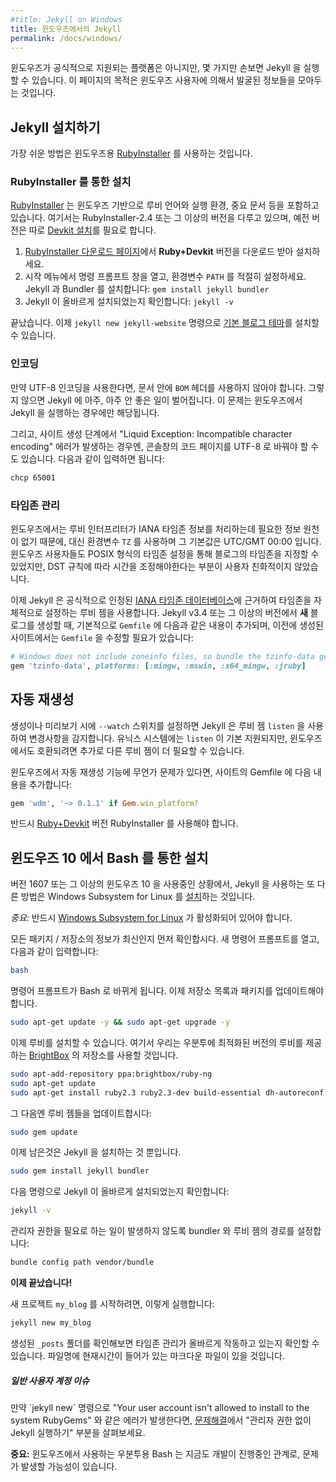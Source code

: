 ```yaml
---
#title: Jekyll on Windows
title: 윈도우즈에서의 Jekyll
permalink: /docs/windows/
---
```


<!--
While Windows is not an officially-supported platform, it can be used to run Jekyll with the proper tweaks. This page aims to collect some of the general knowledge and lessons that have been unearthed by Windows users.
-->
윈도우즈가 공식적으로 지원되는 플랫폼은 아니지만, 몇 가지만 손보면 Jekyll 을 실행할 수 있습니다. 이 페이지의 목적은 윈도우즈 사용자에 의해서 발굴된 정보들을 모아두는 것입니다.


<!--
## Installing Jekyll
-->
## Jekyll 설치하기
<!--
The easiest way to run Jekyll is by using the [RubyInstaller][] for Windows.
-->
가장 쉬운 방법은 윈도우즈용 [RubyInstaller][] 를 사용하는 것입니다.

<!--
### Installation via RubyInstaller
-->
### RubyInstaller 를 통한 설치

<!--
[RubyInstaller][] is a self-contained Windows-based installer that includes the Ruby language, an execution environment, important documentation, and more.
We only cover RubyInstaller-2.4 and newer here, older versions need to [install the Devkit][Devkit-install] manually.
-->
[RubyInstaller][] 는 윈도우즈 기반으로 루비 언어와 실행 환경, 중요 문서 등을 포함하고 있습니다.
여기서는 RubyInstaller-2.4 또는 그 이상의 버전을 다루고 있으며, 예전 버전은 따로 [Devkit 설치][Devkit-install]를 필요로 합니다.

<!--
1. Download and Install a **Ruby+Devkit** version from [RubyInstaller Downloads][RubyInstaller-downloads].
   Use default options for installation.
2. Open a new command prompt window from the start menu, so that changes to the `PATH` environment variable becomes effective.
   Install Jekyll and Bundler via: `gem install jekyll bundler`
3. Check if Jekyll installed properly: `jekyll -v`
-->
1. [RubyInstaller 다운로드 페이지][RubyInstaller-downloads]에서 **Ruby+Devkit** 버전을 다운로드 받아 설치하세요.
2. 시작 메뉴에서 명령 프롬프트 창을 열고, 환경변수 `PATH` 를 적절히 설정하세요.
   Jekyll 과 Bundler 를 설치합니다: `gem install jekyll bundler`
3. Jekyll 이 올바르게 설치되었는지 확인합니다: `jekyll -v`

<!--
That's it, you're ready to install our [default minimal blog theme](https://github.com/jekyll/minima) with `jekyll new jekyll-website`.
-->
끝났습니다. 이제 `jekyll new jekyll-website` 명령으로 [기본 블로그 테마](https://github.com/jekyll/minima)를 설치할 수 있습니다.

[RubyInstaller]: https://rubyinstaller.org/
[RubyInstaller-downloads]: https://rubyinstaller.org/downloads/
[Devkit-install]: https://github.com/oneclick/rubyinstaller/wiki/Development-Kit


<!--
### Encoding
-->
### 인코딩

<!--
If you use UTF-8 encoding, make sure that no `BOM` header characters exist in your files or very, very bad things will happen to
Jekyll. This is especially relevant when you're running Jekyll on Windows.
-->
만약 UTF-8 인코딩을 사용한다면, 문서 안에 `BOM` 헤더를 사용하지 않아야 합니다. 그렇지 않으면 Jekyll 에 아주, 아주 안 좋은 일이 벌어집니다.
이 문제는 윈도우즈에서 Jekyll 을 실행하는 경우에만 해당됩니다.

<!--
Additionally, you might need to change the code page of the console window to UTF-8 in case you get a "Liquid Exception: Incompatible character encoding" error during the site generation process. It can be done with the following command:
-->
그리고, 사이트 생성 단계에서 "Liquid Exception: Incompatible character encoding" 에러가 발생하는 경우엔, 콘솔창의 코드 페이지를 UTF-8 로 바꿔야 할 수도 있습니다.  다음과 같이 입력하면 됩니다:

```sh
chcp 65001
```


<!--
### Time-Zone Management
-->
### 타임존 관리

<!--
Since Windows doesn't have a native source of zoneinfo data, the Ruby Interpreter would not understand IANA Timezones and hence using them had the `TZ` environment variable default to UTC/GMT 00:00.
Though Windows users could alternatively define their blog's timezone by setting the key to use POSIX format of defining timezones, it wasn't as user-friendly when it came to having the clock altered to changing DST-rules.
-->
윈도우즈에서는 루비 인터프리터가 IANA 타임존 정보를 처리하는데 필요한 정보 원천이 없기 때문에, 대신 환경변수 `TZ` 를 사용하며 그 기본값은 UTC/GMT 00:00 입니다.
윈도우즈 사용자들도 POSIX 형식의 타임존 설정을 통해 블로그의 타임존을 지정할 수 있었지만, DST 규칙에 따라 시간을 조정해야한다는 부분이 사용자 친화적이지 않았습니다.

<!--
Jekyll now uses a rubygem to internally configure Timezone based on established [IANA Timezone Database][IANA-database].
While 'new' blogs created with Jekyll v3.4 and greater, will have the following added to their 'Gemfile' by default, existing sites *will* have to update their 'Gemfile' (and installed) to enable development on Windows:
-->
이제 Jekyll 은 공식적으로 인정된 [IANA 타임존 데이터베이스][IANA-database]에 근거하여 타임존을 자체적으로 설정하는 루비 젬을 사용합니다.
Jekyll v3.4 또는 그 이상의 버전에서 **새** 블로그를 생성할 때, 기본적으로 `Gemfile` 에 다음과 같은 내용이 추가되며, 이전에 생성된 사이트에서는 `Gemfile` 을 수정할 필요가 있습니다:

```ruby
# Windows does not include zoneinfo files, so bundle the tzinfo-data gem
gem 'tzinfo-data', platforms: [:mingw, :mswin, :x64_mingw, :jruby]
```

[IANA-database]: https://en.wikipedia.org/wiki/List_of_tz_database_time_zones

<!--
### Auto Regeneration
-->
## 자동 재생성

<!--
Jekyll uses the `listen` gem to watch for changes when the `--watch` switch is specified during a build or serve. While `listen` has built-in support for UNIX systems, it may require an extra gem for compatibility with Windows.
-->
생성이나 미리보기 시에 `--watch` 스위치를 설정하면 Jekyll 은 루비 젬 `listen` 을 사용하여 변경사항을 감지합니다. 유닉스 시스템에는 `listen` 이 기본 지원되지만, 윈도우즈에서도 호환되려면 추가로 다른 루비 젬이 더 필요할 수 있습니다.

<!--
Add the following to the Gemfile for your site if you have issues with auto-regeneration on Windows alone:
-->
윈도우즈에서 자동 재생성 기능에 무언가 문제가 있다면, 사이트의 Gemfile 에 다음 내용을 추가합니다:

```ruby
gem 'wdm', '~> 0.1.1' if Gem.win_platform?
```

<!--
You have to use a [Ruby+Devkit](https://rubyinstaller.org/downloads/) version of the RubyInstaller.
-->
반드시 [Ruby+Devkit](https://rubyinstaller.org/downloads/) 버전 RubyInstaller 를 사용해야 합니다.


<!--
## Installation via Bash on Windows 10
-->
## 윈도우즈 10 에서 Bash 를 통한 설치

<!--
If you are using Windows 10 version 1607 or later, another option to run Jekyll is by [installing][WSL-Guide] the Windows Subsystem for Linux.
-->
버전 1607 또는 그 이상의 윈도우즈 10 을 사용중인 상황에서, Jekyll 을 사용하는 또 다른 방법은 Windows Subsystem for Linux 를 [설치][WSL-Guide]하는 것입니다.


<!--
*Note:* You must have [Windows Subsystem for Linux][BASH-WSL] enabled.
-->
*중요:* 반드시 [Windows Subsystem for Linux][BASH-WSL] 가 활성화되어 있어야 합니다.

<!--
First let's make sure all our packages / repositories are up to date. Open a new Command Prompt instance, and type the following:
-->
모든 패키지 / 저장소의 정보가 최신인지 먼저 확인합시다. 새 명령어 프롬프트를 열고, 다음과 같이 입력합니다:

```sh
bash
```
<!--
Your Command Prompt instance should now be a Bash instance. Now we must update our repo lists and packages.
-->
명령어 프롬프트가 Bash 로 바뀌게 됩니다. 이제 저장소 목록과 패키지를 업데이트해야 합니다.

```sh
sudo apt-get update -y && sudo apt-get upgrade -y
```
<!--
Now we can install Ruby. To do this we will use a repository from [BrightBox](https://www.brightbox.com/docs/ruby/ubuntu/), which hosts optimized versions of Ruby for Ubuntu.
-->
이제 루비를 설치할 수 있습니다. 여기서 우리는 우분투에 최적화된 버전의 루비를 제공하는 [BrightBox](https://www.brightbox.com/docs/ruby/ubuntu/) 의 저장소를 사용할 것입니다.

```sh
sudo apt-add-repository ppa:brightbox/ruby-ng
sudo apt-get update
sudo apt-get install ruby2.3 ruby2.3-dev build-essential dh-autoreconf
```

<!--
Next let's update our Ruby gems:
-->
그 다음엔 루비 젬들을 업데이트합시다:

```sh
sudo gem update
```

<!--
Now all that is left to do is install Jekyll.
-->
이제 남은것은 Jekyll 을 설치하는 것 뿐입니다.

```sh
sudo gem install jekyll bundler
```

<!--
Check if Jekyll installed properly by running:
-->
다음 명령으로 Jekyll 이 올바르게 설치되었는지 확인합니다:

```sh
jekyll -v
```

<!--
Configure the bundler/gem path so bundle doesn't prompt for sudo
-->
관리자 권한을 필요로 하는 일이 발생하지 않도록 bundler 와 루비 젬의 경로를 설정합니다:

```sh
bundle config path vendor/bundle
```

<!--
**And that's it!**
-->
**이제 끝났습니다!**

<!--
To start a new project named `my_blog`, just run:
-->
새 프로젝트 `my_blog` 를 시작하려면, 이렇게 실행합니다:

```sh
jekyll new my_blog
```

<!--
You can make sure time management is working properly by inspecting your `_posts` folder. You should see a markdown file with the current date in the filename.
-->
생성된 `_posts` 폴더를 확인해보면 타임존 관리가 올바르게 작동하고 있는지 확인할 수 있습니다. 파일명에 현재시간이 들어가 있는 마크다운 파일이 있을 것입니다.

<div class="note info">
<!--
  <h5>Non-superuser account issues</h5>
  <p>If the `jekyll new` command prints the error "Your user account isn't allowed to install to the system RubyGems", see the "Running Jekyll as Non-Superuser" instructions in <a href="/docs/troubleshooting/#no-sudo">Troubleshooting</a>.</p>
-->
  <h5>일반 사용자 계정 이슈</h5>
  <p>만약 `jekyll new` 명령으로 "Your user account isn't allowed to install to the system RubyGems" 와 같은 에러가 발생한다면, <a href="/docs/troubleshooting/#no-sudo">문제해결</a>에서 "관리자 권한 없이 Jekyll 실행하기" 부분을 살펴보세요.</p>
</div>

<!--
**Note:** Bash on Ubuntu on Windows is still under development, so you may run into issues.
-->
**중요:** 윈도우즈에서 사용하는 우분투용 Bash 는 지금도 개발이 진행중인 관계로, 문제가 발생할 가능성이 있습니다.

[WSL-Guide]: https://msdn.microsoft.com/en-us/commandline/wsl/install_guide
[BASH-WSL]: https://msdn.microsoft.com/en-us/commandline/wsl/about

